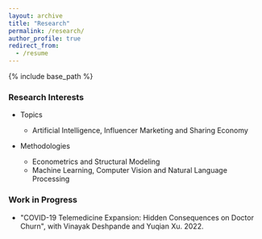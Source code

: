 ```yaml
---
layout: archive
title: "Research"
permalink: /research/
author_profile: true
redirect_from:
  - /resume
---
```


{% include base_path %}

### Research Interests
* Topics
  * Artificial Intelligence, Influencer Marketing and Sharing Economy 

* Methodologies
  * Econometrics and Structural Modeling
  * Machine Learning, Computer Vision and Natural Language Processing
  
### Work in Progress
* "COVID-19 Telemedicine Expansion: Hidden Consequences on Doctor Churn", with Vinayak Deshpande and Yuqian Xu. 2022.